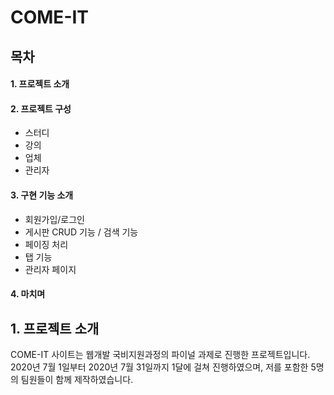 # COME-IT


## 목차
#### 1. 프로젝트 소개
#### 2. 프로젝트 구성
  * 스터디
  * 강의
  * 업체
  * 관리자
#### 3. 구현 기능 소개
  * 회원가입/로그인
  * 게시판 CRUD 기능 / 검색 기능
  * 페이징 처리
  * 탭 기능
  * 관리자 페이지
#### 4. 마치며


## 1. 프로젝트 소개

 COME-IT 사이트는 웹개발 국비지원과정의 파이널 과제로 진행한 프로젝트입니다. 2020년 7월 1일부터 2020년 7월 31일까지 1달에 걸쳐 진행하였으며, 저를 포함한
5명의 팀원들이 함께 제작하였습니다.
 
   




















